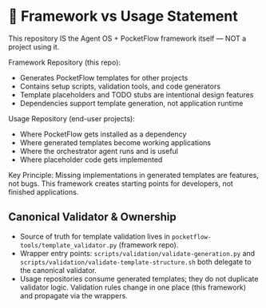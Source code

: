 # 🎯 Framework vs Usage Statement

This repository IS the Agent OS + PocketFlow framework itself — NOT a project using it.

Framework Repository (this repo):
- Generates PocketFlow templates for other projects
- Contains setup scripts, validation tools, and code generators
- Template placeholders and TODO stubs are intentional design features
- Dependencies support template generation, not application runtime

Usage Repository (end-user projects):
- Where PocketFlow gets installed as a dependency
- Where generated templates become working applications
- Where the orchestrator agent runs and is useful
- Where placeholder code gets implemented

Key Principle: Missing implementations in generated templates are features, not bugs. This framework creates starting points for developers, not finished applications.

## Canonical Validator & Ownership
- Source of truth for template validation lives in `pocketflow-tools/template_validator.py` (framework repo).
- Wrapper entry points: `scripts/validation/validate-generation.py` and `scripts/validation/validate-template-structure.sh` both delegate to the canonical validator.
- Usage repositories consume generated templates; they do not duplicate validator logic. Validation rules change in one place (this framework) and propagate via the wrappers.
